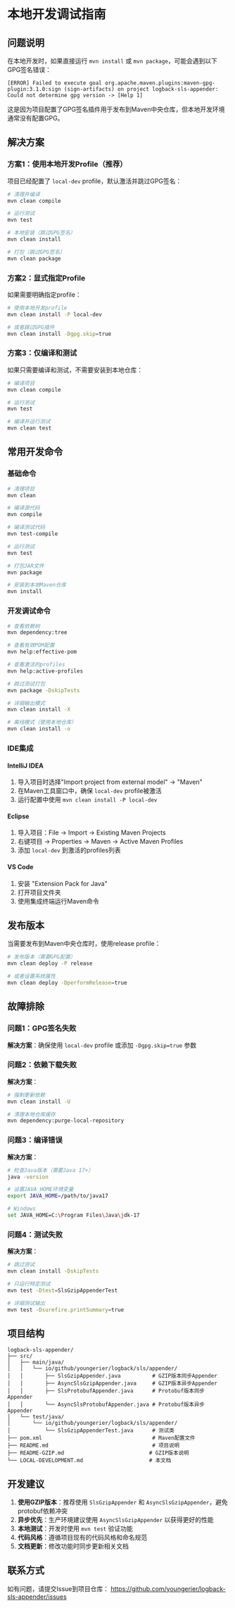 # 本地开发调试指南

## 问题说明

在本地开发时，如果直接运行 `mvn install` 或 `mvn package`，可能会遇到以下GPG签名错误：

```
[ERROR] Failed to execute goal org.apache.maven.plugins:maven-gpg-plugin:3.1.0:sign (sign-artifacts) on project logback-sls-appender: Could not determine gpg version -> [Help 1]
```

这是因为项目配置了GPG签名插件用于发布到Maven中央仓库，但本地开发环境通常没有配置GPG。

## 解决方案

### 方案1：使用本地开发Profile（推荐）

项目已经配置了 `local-dev` profile，默认激活并跳过GPG签名：

```bash
# 清理并编译
mvn clean compile

# 运行测试
mvn test

# 本地安装（跳过GPG签名）
mvn clean install

# 打包（跳过GPG签名）
mvn clean package
```

### 方案2：显式指定Profile

如果需要明确指定profile：

```bash
# 使用本地开发profile
mvn clean install -P local-dev

# 或者跳过GPG插件
mvn clean install -Dgpg.skip=true
```

### 方案3：仅编译和测试

如果只需要编译和测试，不需要安装到本地仓库：

```bash
# 编译项目
mvn clean compile

# 运行测试
mvn test

# 编译并运行测试
mvn clean test
```

## 常用开发命令

### 基础命令

```bash
# 清理项目
mvn clean

# 编译源代码
mvn compile

# 编译测试代码
mvn test-compile

# 运行测试
mvn test

# 打包JAR文件
mvn package

# 安装到本地Maven仓库
mvn install
```

### 开发调试命令

```bash
# 查看依赖树
mvn dependency:tree

# 查看有效POM配置
mvn help:effective-pom

# 查看激活的profiles
mvn help:active-profiles

# 跳过测试打包
mvn package -DskipTests

# 详细输出模式
mvn clean install -X

# 离线模式（使用本地仓库）
mvn clean install -o
```

### IDE集成

#### IntelliJ IDEA
1. 导入项目时选择"Import project from external model" → "Maven"
2. 在Maven工具窗口中，确保 `local-dev` profile被激活
3. 运行配置中使用 `mvn clean install -P local-dev`

#### Eclipse
1. 导入项目：File → Import → Existing Maven Projects
2. 右键项目 → Properties → Maven → Active Maven Profiles
3. 添加 `local-dev` 到激活的profiles列表

#### VS Code
1. 安装 "Extension Pack for Java"
2. 打开项目文件夹
3. 使用集成终端运行Maven命令

## 发布版本

当需要发布到Maven中央仓库时，使用release profile：

```bash
# 发布版本（需要GPG配置）
mvn clean deploy -P release

# 或者设置系统属性
mvn clean deploy -DperformRelease=true
```

## 故障排除

### 问题1：GPG签名失败
**解决方案**：确保使用 `local-dev` profile 或添加 `-Dgpg.skip=true` 参数

### 问题2：依赖下载失败
**解决方案**：
```bash
# 强制更新依赖
mvn clean install -U

# 清理本地仓库缓存
mvn dependency:purge-local-repository
```

### 问题3：编译错误
**解决方案**：
```bash
# 检查Java版本（需要Java 17+）
java -version

# 设置JAVA_HOME环境变量
export JAVA_HOME=/path/to/java17

# Windows
set JAVA_HOME=C:\Program Files\Java\jdk-17
```

### 问题4：测试失败
**解决方案**：
```bash
# 跳过测试
mvn clean install -DskipTests

# 只运行特定测试
mvn test -Dtest=SlsGzipAppenderTest

# 详细测试输出
mvn test -Dsurefire.printSummary=true
```

## 项目结构

```
logback-sls-appender/
├── src/
│   ├── main/java/
│   │   └── io/github/youngerier/logback/sls/appender/
│   │       ├── SlsGzipAppender.java          # GZIP版本同步Appender
│   │       ├── AsyncSlsGzipAppender.java     # GZIP版本异步Appender
│   │       ├── SlsProtobufAppender.java      # Protobuf版本同步Appender
│   │       └── AsyncSlsProtobufAppender.java # Protobuf版本异步Appender
│   └── test/java/
│       └── io/github/youngerier/logback/sls/appender/
│           └── SlsGzipAppenderTest.java      # 测试类
├── pom.xml                                   # Maven配置文件
├── README.md                                 # 项目说明
├── README-GZIP.md                           # GZIP版本说明
└── LOCAL-DEVELOPMENT.md                     # 本文档
```

## 开发建议

1. **使用GZIP版本**：推荐使用 `SlsGzipAppender` 和 `AsyncSlsGzipAppender`，避免protobuf依赖冲突
2. **异步优先**：生产环境建议使用 `AsyncSlsGzipAppender` 以获得更好的性能
3. **本地测试**：开发时使用 `mvn test` 验证功能
4. **代码风格**：遵循项目现有的代码风格和命名规范
5. **文档更新**：修改功能时同步更新相关文档

## 联系方式

如有问题，请提交Issue到项目仓库：
https://github.com/youngerier/logback-sls-appender/issues